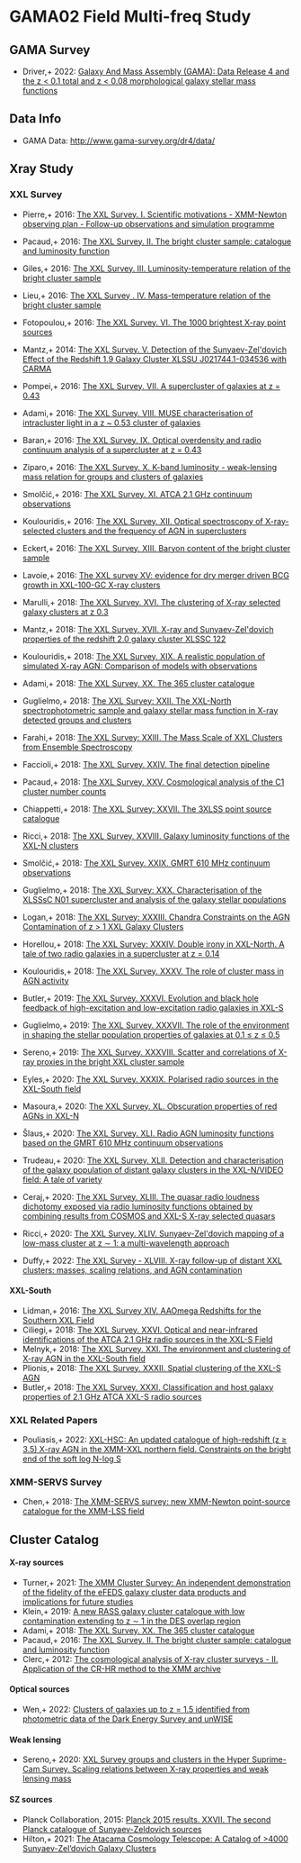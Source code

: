# GAMA02 Field Multi-freq Study

## GAMA Survey

* Driver,+ 2022: [Galaxy And Mass Assembly (GAMA): Data Release 4 and the z < 0.1 total and z < 0.08 morphological galaxy stellar mass functions](https://ui.adsabs.harvard.edu/abs/2022MNRAS.513..439D)

## Data Info 

- GAMA Data: http://www.gama-survey.org/dr4/data/

## Xray Study

### XXL Survey

* Pierre,+ 2016: [The XXL Survey. I. Scientific motivations - XMM-Newton observing plan - Follow-up observations and simulation programme](https://ui.adsabs.harvard.edu/abs/2016A&A...592A...1P)
* Pacaud,+ 2016: [The XXL Survey. II. The bright cluster sample: catalogue and luminosity function](https://ui.adsabs.harvard.edu/abs/2016A&A...592A...2P)
* Giles,+ 2016: [The XXL Survey. III. Luminosity-temperature relation of the bright cluster sample](https://ui.adsabs.harvard.edu/abs/2016A&A...592A...3G)
* Lieu,+ 2016: [The XXL Survey . IV. Mass-temperature relation of the bright cluster sample](https://ui.adsabs.harvard.edu/abs/2016A&A...592A...4L)
* Fotopoulou,+ 2016: [The XXL Survey. VI. The 1000 brightest X-ray point sources](https://ui.adsabs.harvard.edu/abs/2016A&A...592A...5F)
* Mantz,+ 2014: [The XXL Survey. V. Detection of the Sunyaev-Zel'dovich Effect of the Redshift 1.9 Galaxy Cluster XLSSU J021744.1-034536 with CARMA](https://ui.adsabs.harvard.edu/abs/2014ApJ...794..157M)
* Pompei,+ 2016: [The XXL Survey. VII. A supercluster of galaxies at z = 0.43](https://ui.adsabs.harvard.edu/abs/2016A&A...592A...6P)
* Adami,+ 2016: [The XXL Survey. VIII. MUSE characterisation of intracluster light in a z ~ 0.53 cluster of galaxies](https://ui.adsabs.harvard.edu/abs/2016A&A...592A...7A)
* Baran,+ 2016: [The XXL Survey. IX. Optical overdensity and radio continuum analysis of a supercluster at z = 0.43](https://ui.adsabs.harvard.edu/abs/2016A&A...592A...8B)
* Ziparo,+ 2016: [The XXL Survey. X. K-band luminosity - weak-lensing mass relation for groups and clusters of galaxies](https://ui.adsabs.harvard.edu/abs/2016A&A...592A...9Z)
* Smolčić,+ 2016: [The XXL Survey. XI. ATCA 2.1 GHz continuum observations](https://ui.adsabs.harvard.edu/abs/2016A&A...592A..10S)
* Koulouridis,+ 2016: [The XXL Survey. XII. Optical spectroscopy of X-ray-selected clusters and the frequency of AGN in superclusters](https://ui.adsabs.harvard.edu/abs/2016A&A...592A..11K)
* Eckert,+ 2016: [The XXL Survey. XIII. Baryon content of the bright cluster sample](https://ui.adsabs.harvard.edu/abs/2016A&A...592A..12E)
* Lavoie,+ 2016: [The XXL survey XV: evidence for dry merger driven BCG growth in XXL-100-GC X-ray clusters](https://ui.adsabs.harvard.edu/abs/2016MNRAS.462.4141L)
* Marulli,+ 2018: [The XXL Survey. XVI. The clustering of X-ray selected galaxy clusters at z   0.3](https://ui.adsabs.harvard.edu/abs/2018A&A...620A...1M)
* Mantz,+ 2018: [The XXL Survey. XVII. X-ray and Sunyaev-Zel'dovich properties of the redshift 2.0 galaxy cluster XLSSC 122](https://ui.adsabs.harvard.edu/abs/2018A&A...620A...2M)
* Koulouridis,+ 2018: [The XXL Survey. XIX. A realistic population of simulated X-ray AGN: Comparison of models with observations](https://ui.adsabs.harvard.edu/abs/2018A&A...620A...4K)
* Adami,+ 2018: [The XXL Survey. XX. The 365 cluster catalogue](https://ui.adsabs.harvard.edu/abs/2018A&A...620A...5A)
* Guglielmo,+ 2018: [The XXL Survey: XXII. The XXL-North spectrophotometric sample and galaxy stellar mass function in X-ray detected groups and clusters](https://ui.adsabs.harvard.edu/abs/2018A&A...620A...7G)
* Farahi,+ 2018: [The XXL Survey: XXIII. The Mass Scale of XXL Clusters from Ensemble Spectroscopy](https://ui.adsabs.harvard.edu/abs/2018A&A...620A...8F)
* Faccioli,+ 2018: [The XXL Survey. XXIV. The final detection pipeline](https://ui.adsabs.harvard.edu/abs/2018A&A...620A...9F)
* Pacaud,+ 2018: [The XXL Survey. XXV. Cosmological analysis of the C1 cluster number counts](https://ui.adsabs.harvard.edu/abs/2018A&A...620A..10P)
* Chiappetti,+ 2018: [The XXL Survey: XXVII. The 3XLSS point source catalogue](https://ui.adsabs.harvard.edu/abs/2018A&A...620A..12C)
* Ricci,+ 2018: [The XXL Survey. XXVIII. Galaxy luminosity functions of the XXL-N clusters](https://ui.adsabs.harvard.edu/abs/2018A&A...620A..13R)
* Smolčić,+ 2018: [The XXL Survey. XXIX. GMRT 610 MHz continuum observations](https://ui.adsabs.harvard.edu/abs/2018A&A...620A..14S)
* Guglielmo,+ 2018: [The XXL Survey: XXX. Characterisation of the XLSSsC N01 supercluster and analysis of the galaxy stellar populations](https://ui.adsabs.harvard.edu/abs/2018A&A...620A..15G)
* Logan,+ 2018: [The XXL Survey: XXXIII. Chandra Constraints on the AGN Contamination of z > 1 XXL Galaxy Clusters](https://ui.adsabs.harvard.edu/abs/2018A&A...620A..18L)
* Horellou,+ 2018: [The XXL Survey: XXXIV. Double irony in XXL-North. A tale of two radio galaxies in a supercluster at z = 0.14](https://ui.adsabs.harvard.edu/abs/2018A&A...620A..19H)
* Koulouridis,+ 2018: [The XXL Survey. XXXV. The role of cluster mass in AGN activity](https://ui.adsabs.harvard.edu/abs/2018A&A...620A..20K)
* Butler,+ 2019: [The XXL Survey. XXXVI. Evolution and black hole feedback of high-excitation and low-excitation radio galaxies in XXL-S](https://ui.adsabs.harvard.edu/abs/2019A&A...625A.111B)
* Guglielmo,+ 2019: [The XXL Survey. XXXVII. The role of the environment in shaping the stellar population properties of galaxies at 0.1 ≤ z ≤ 0.5](https://ui.adsabs.harvard.edu/abs/2019A&A...625A.112G)
* Sereno,+ 2019: [The XXL Survey. XXXVIII. Scatter and correlations of X-ray proxies in the bright XXL cluster sample](https://ui.adsabs.harvard.edu/abs/2019A&A...632A..54S)
* Eyles,+ 2020: [The XXL Survey. XXXIX. Polarised radio sources in the XXL-South field](https://ui.adsabs.harvard.edu/abs/2020A&A...633A...6E)

* Masoura,+ 2020: [The XXL Survey. XL. Obscuration properties of red AGNs in XXL-N](https://ui.adsabs.harvard.edu/abs/2020A&A...638A..45M)
* Šlaus,+ 2020: [The XXL Survey. XLI. Radio AGN luminosity functions based on the GMRT 610 MHz continuum observations](https://ui.adsabs.harvard.edu/abs/2020A&A...638A..46S)
* Trudeau,+ 2020: [The XXL Survey. XLII. Detection and characterisation of the galaxy population of distant galaxy clusters in the XXL-N/VIDEO field: A tale of variety](https://ui.adsabs.harvard.edu/abs/2020A&A...642A.124T)
* Ceraj,+ 2020: [The XXL Survey. XLIII. The quasar radio loudness dichotomy exposed via radio luminosity functions obtained by combining results from COSMOS and XXL-S X-ray selected quasars](https://ui.adsabs.harvard.edu/abs/2020A&A...642A.125C)
* Ricci,+ 2020: [The XXL Survey. XLIV. Sunyaev-Zel'dovich mapping of a low-mass cluster at z ∼ 1: a multi-wavelength approach](https://ui.adsabs.harvard.edu/abs/2020A&A...642A.126R)
* Duffy,+ 2022: [The XXL Survey - XLVIII. X-ray follow-up of distant XXL clusters: masses, scaling relations, and AGN contamination](https://ui.adsabs.harvard.edu/abs/2022MNRAS.512.2525D)


#### XXL-South
* Lidman,+ 2016: [The XXL Survey XIV. AAOmega Redshifts for the Southern XXL Field](https://ui.adsabs.harvard.edu/abs/2016PASA...33....1L)
* Ciliegi,+ 2018: [The XXL Survey. XXVI. Optical and near-infrared identifications of the ATCA 2.1 GHz radio sources in the XXL-S Field](https://ui.adsabs.harvard.edu/abs/2018A&A...620A..11C)
* Melnyk,+ 2018: [The XXL Survey. XXI. The environment and clustering of X-ray AGN in the XXL-South field](https://ui.adsabs.harvard.edu/abs/2018A&A...620A...6M)
* Plionis,+ 2018: [The XXL Survey. XXXII. Spatial clustering of the XXL-S AGN](https://ui.adsabs.harvard.edu/abs/2018A&A...620A..17P)
* Butler,+ 2018: [The XXL Survey. XXXI. Classification and host galaxy properties of 2.1 GHz ATCA XXL-S radio sources](https://ui.adsabs.harvard.edu/abs/2018A&A...620A..16B)


### XXL Related Papers
* Pouliasis,+ 2022: [XXL-HSC: An updated catalogue of high-redshift (z ≥ 3.5) X-ray AGN in the XMM-XXL northern field. Constraints on the bright end of the soft log N-log S](https://ui.adsabs.harvard.edu/abs/2022A&A...658A.175P)


### XMM-SERVS Survey
* Chen,+ 2018: [The XMM-SERVS survey: new XMM-Newton point-source catalogue for the XMM-LSS field](https://ui.adsabs.harvard.edu/abs/2018MNRAS.478.2132C)

## Cluster Catalog

#### X-ray sources

* Turner,+ 2021: [The XMM Cluster Survey: An independent demonstration of the fidelity of the eFEDS galaxy cluster data products and implications for future studies](https://ui.adsabs.harvard.edu/abs/2021arXiv210911807T)
* Klein,+ 2019: [A new RASS galaxy cluster catalogue with low contamination extending to z ∼ 1 in the DES overlap region](https://ui.adsabs.harvard.edu/abs/2019MNRAS.488..739K/abstract)
* Adami,+ 2018: [The XXL Survey. XX. The 365 cluster catalogue](https://ui.adsabs.harvard.edu/abs/2018A&A...620A...5A)
* Pacaud,+ 2016: [The XXL Survey. II. The bright cluster sample: catalogue and luminosity function](https://ui.adsabs.harvard.edu/abs/2016A&A...592A...2P)
* Clerc,+ 2012: [The cosmological analysis of X-ray cluster surveys - II. Application of the CR-HR method to the XMM archive](https://ui.adsabs.harvard.edu/abs/2012MNRAS.423.3561C/abstract)

#### Optical sources
* Wen,+ 2022: [Clusters of galaxies up to z = 1.5 identified from photometric data of the Dark Energy Survey and unWISE](https://ui.adsabs.harvard.edu/abs/2022MNRAS.tmp.1125W/abstract)

#### Weak lensing
* Sereno,+ 2020: [XXL Survey groups and clusters in the Hyper Suprime-Cam Survey. Scaling relations between X-ray properties and weak lensing mass](https://ui.adsabs.harvard.edu/abs/2020MNRAS.492.4528S)

#### SZ sources
* Planck Collaboration, 2015: [Planck 2015 results. XXVII. The second Planck catalogue of Sunyaev-Zeldovich sources](https://ui.adsabs.harvard.edu/abs/2016A%26A...594A..27P/abstract)
* Hilton,+ 2021: [The Atacama Cosmology Telescope: A Catalog of >4000 Sunyaev-Zel’dovich Galaxy Clusters](https://ui.adsabs.harvard.edu/abs/2021ApJS..253....3H/abstract)
